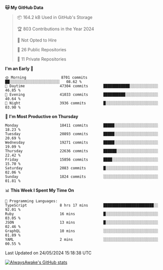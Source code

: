 <!--START_SECTION:waka-->
**🐱 My GitHub Data** 

> 📦 164.2 kB Used in GitHub's Storage 
 > 
> 🏆 803 Contributions in the Year 2024
 > 
> 🚫 Not Opted to Hire
 > 
> 📜 26 Public Repositories 
 > 
> 🔑 11 Private Repositories 
 > 
**I'm an Early 🐤** 

```text
🌞 Morning                8701 commits        ██░░░░░░░░░░░░░░░░░░░░░░░   08.62 % 
🌆 Daytime                47304 commits       ████████████░░░░░░░░░░░░░   46.85 % 
🌃 Evening                41033 commits       ██████████░░░░░░░░░░░░░░░   40.64 % 
🌙 Night                  3936 commits        █░░░░░░░░░░░░░░░░░░░░░░░░   03.90 % 
```
📅 **I'm Most Productive on Thursday** 

```text
Monday                   18411 commits       █████░░░░░░░░░░░░░░░░░░░░   18.23 % 
Tuesday                  20893 commits       █████░░░░░░░░░░░░░░░░░░░░   20.69 % 
Wednesday                19271 commits       █████░░░░░░░░░░░░░░░░░░░░   19.09 % 
Thursday                 22636 commits       ██████░░░░░░░░░░░░░░░░░░░   22.42 % 
Friday                   15856 commits       ████░░░░░░░░░░░░░░░░░░░░░   15.70 % 
Saturday                 2083 commits        █░░░░░░░░░░░░░░░░░░░░░░░░   02.06 % 
Sunday                   1824 commits        ░░░░░░░░░░░░░░░░░░░░░░░░░   01.81 % 
```


📊 **This Week I Spent My Time On** 

```text
💬 Programming Languages: 
TypeScript               8 hrs 17 mins       ███████████████████████░░   92.01 % 
Ruby                     16 mins             █░░░░░░░░░░░░░░░░░░░░░░░░   03.05 % 
JSON                     13 mins             █░░░░░░░░░░░░░░░░░░░░░░░░   02.46 % 
GraphQL                  10 mins             ░░░░░░░░░░░░░░░░░░░░░░░░░   01.89 % 
YAML                     2 mins              ░░░░░░░░░░░░░░░░░░░░░░░░░   00.55 % 
```


 Last Updated on 24/05/2024 15:18:38 UTC
<!--END_SECTION:waka-->

[![AlwaysAwake's GitHub stats](https://github-readme-stats.vercel.app/api?username=AlwaysAwake&show_icons=true&theme=github_dark&count_private=true)](https://github.com/AlwaysAwake/AlwaysAwake)
